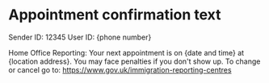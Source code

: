 # Appointment confirmation text

Sender ID: 12345
User ID: {phone number}

Home Office Reporting: Your next appointment is on {date and time} at {location address}. You may face penalties if you don't show up. To change or cancel go to: https://www.gov.uk/immigration-reporting-centres


